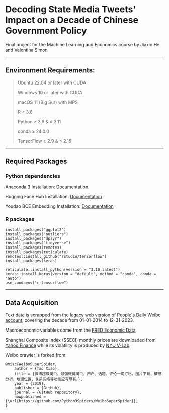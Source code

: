 # Decoding State Media Tweets' Impact on a Decade of Chinese Government Policy

Final project for the Machine Learning and Economics course by Jiaxin He and Valentina Simon

---

## Environment Requirements:

> Ubuntu 22.04 or later with CUDA
>
> Windows 10 or later with CUDA
> 
> macOS 11 (Big Sur) with MPS
> 
> R ≥ 3.6
> 
> Python ≥ 3.9 & ≤ 3.11
> 
> conda ≥ 24.0.0
> 
> TensorFlow ≥ 2.9 & ≤ 2.15
> 

---

## Required Packages

### Python dependencies

Anaconda 3 Installation: [Documentation](https://docs.anaconda.com/free/anaconda/install/index.html)

Hugging Face Hub Installation: [Documentation](https://huggingface.co/docs/huggingface_hub/en/installation)

Youdao BCE Embedding Installation: [Documentation](https://github.com/netease-youdao/BCEmbedding/blob/master/README.md)


### R packages
```
install_packages("ggplot2")
install_packages("outliers")
install_packages("dplyr")
install_packages("tidyverse")
install_packages(remotes)
install_packages(reticulate)
remotes::install_github("rstudio/tensorflow")
install_packages(keras)

reticulate::install_python(version = "3.10:latest")
keras::install_keras(version = "default", method = "conda", conda = "auto")
use_condaenv("r-tensorflow")
```

---

## Data Acquisition

Text data is scrapped from the legacy web version of [People's Daily Weibo account](https://weibo.cn/rmrb), covering the decade from 01-01-2014 to 12-31-2023.

Macroeconomic variables come from the [FRED Economic Data](https://fred.stlouisfed.org/).

Shanghai Composite Index (SSECI) monthly prices are downloaded from [Yahoo Finance](https://finance.yahoo.com/quote/000001.SS/history/) while its volatility is produced by [NYU V-Lab](https://vlab.stern.nyu.edu/volatility/VOL.SHCOMP%3AIND-R.GARCH).

Weibo crawler is forked from:

```
@misc{WeiboSuperSpider,
    author = {Tao Xiao},
    title = {微博超级爬虫，最强微博爬虫，用户、话题、评论一网打尽。图片下载、情感分析，地理位置、关系网络等功能应有尽有。},
    year = {2019},
    publisher = {GitHub},
    journal = {GitHub repository},
    howpublished = {\url{https://github.com/Python3Spiders/WeiboSuperSpider}},
}
```
